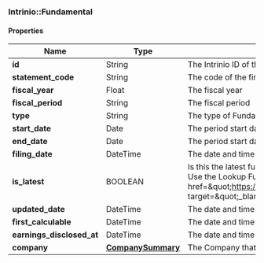 

[//]: # (CLASS:Intrinio::Fundamental)

[//]: # (KIND:object)

### Intrinio::Fundamental

#### Properties

[//]: # (START_DEFINITION)

Name | Type | Description
------------ | ------------- | -------------
**id** | String | The Intrinio ID of the Fundamental &nbsp;
**statement_code** | String | The code of the financial statement that the Fundamental represents &nbsp;
**fiscal_year** | Float | The fiscal year &nbsp;
**fiscal_period** | String | The fiscal period &nbsp;
**type** | String | The type of Fundamental &nbsp;
**start_date** | Date | The period start date &nbsp;
**end_date** | Date | The period start date &nbsp;
**filing_date** | DateTime | The date and time when the Fundamental was filed with the SEC &nbsp;
**is_latest** | BOOLEAN | Is this the latest fundamental available based on the company&#39;s most recent filings? Use the Lookup Fundamental endpoint to find the latest fundamental (&lt;a href&#x3D;\&quot;https://docs.intrinio.com/documentation/web_api/lookup_fundamental_v2\&quot; target&#x3D;\&quot;_blank\&quot;&gt;reference&lt;/a&gt;) &nbsp;
**updated_date** | DateTime | The date and time when the fundamental was last updated &nbsp;
**first_calculable** | DateTime | The date and time when the fundamental was first calculable &nbsp;
**earnings_disclosed_at** | DateTime | The date and time when the earnings information was first disclosed via 8-K filing &nbsp;
**company** | [**CompanySummary**](CompanySummary.md) | The Company that the Fundamental was belongs to &nbsp;

[//]: # (END_DEFINITION)


[//]: # (CONTAINED_CLASS:Intrinio::CompanySummary)



